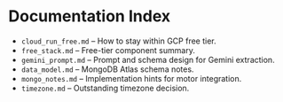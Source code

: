 # Documentation Index

- `cloud_run_free.md` – How to stay within GCP free tier.
- `free_stack.md` – Free-tier component summary.
- `gemini_prompt.md` – Prompt and schema design for Gemini extraction.
- `data_model.md` – MongoDB Atlas schema notes.
- `mongo_notes.md` – Implementation hints for motor integration.
- `timezone.md` – Outstanding timezone decision.
